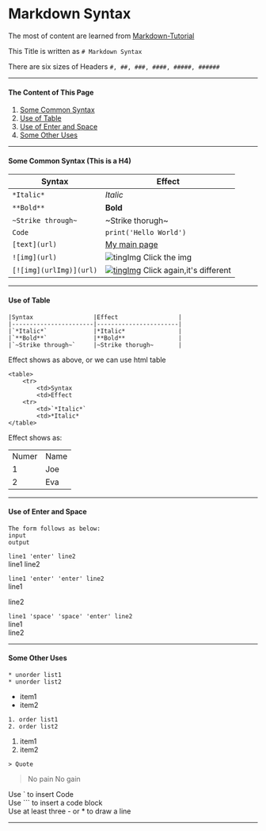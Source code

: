 # Markdown Syntax

The most of content are learned from [Markdown-Tutorial](https://github.com/luong-komorebi/Markdown-Tutorial)

This Title is written as `# Markdown Syntax`

There are six sizes of Headers `#, ##, ###, ####, #####, ######` 

----------------------------------------------------------------------------------------------------------------
#### The Content of This Page
1. [Some Common Syntax](#somecommonsytax)
2. [Use of Table](#useoftable)
3. [Use of Enter and Space](#useofenterandspace)
4. [Some Other Uses](#someotheruses)

<div id = 'somecommonsytax'/>

-----------------------------------------------------------------------------------------------------------------
#### Some Common Syntax (This is a H4)
|Syntax                 |Effect                 |
|-----------------------|-----------------------|
|`*Italic*`             |*Italic*               |
|`**Bold**`             |**Bold**               |
|`~Strike through~`     |~Strike thorugh~       |
|``Code``               |`print('Hello World')` |
|`[text](url)`          |[My main page](https://github.com/Tenphun0503)|
|`![img](url)`          |![tingImg](https://github.com/Tenphun0503/ToolsNotes/blob/main/Markdown/tinyImg.png) Click the img|
|`[![img](urlImg)](url)`|[![tingImg](https://github.com/Tenphun0503/ToolsNotes/blob/main/Markdown/tinyImg.png)](https://github.com/Tenphun0503) Click again,it's different|

<div id = 'useoftable'/>

-----------------------------------------------------------------------------------------------------------------

#### Use of Table
```
|Syntax                 |Effect                 |
|-----------------------|-----------------------|
|`*Italic*`             |*Italic*               |
|`**Bold**`             |**Bold**               |
|`~Strike through~`     |~Strike thorugh~       | 
```

Effect shows as above, or we can use html table
```
<table>
    <tr>
        <td>Syntax
        <td>Effect
    <tr>
        <td>`*Italic*`
        <td>*Italic*
</table>
```
Effect shows as:  
<table>
    <tr>
        <td>Numer
        <td>Name
    <tr>
        <td>1
        <td>Joe
    <tr>
        <td>2
        <td>Eva
</table>

<div id = 'useofenterandspace'/>

-----------------------------------------------------------------------------------------------------------------
#### Use of Enter and Space
```
The form follows as below:  
input 
output
```

`line1 'enter' line2`  
line1
line2

`line1 'enter' 'enter' line2`  
line1

line2

`line1 'space' 'space' 'enter' line2`  
line1  
line2

<div id = 'someotheruses'/>

------------------------------------------------------------------------------------------------------------------
#### Some Other Uses  
```
* unorder list1
* unorder list2
```  
* item1
* item2

```
1. order list1
2. order list2
```  
1. item1
2. item2

`> Quote`
> No pain No gain

Use  \` to insert Code  
Use \`\`\` to insert a code block  
Use at least three - or * to draw a line

--------------------------------------------------------------------------------------------------------------------

